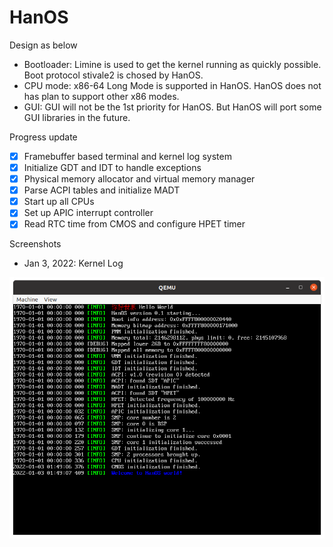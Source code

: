 # HanOS

Design as below

- Bootloader: Limine is used to get the kernel  running as quickly possible. Boot protocol stivale2 is chosed by HanOS.
- CPU mode: x86-64 Long Mode is supported in HanOS. HanOS does not has plan to support other x86 modes. 
- GUI: GUI will not be the 1st priority for HanOS. But HanOS will port some GUI libraries in the future.

Progress update
- [x] Framebuffer based terminal and kernel log system
- [x] Initialize GDT and IDT to handle exceptions
- [x] Physical memory allocator and virtual memory manager
- [x] Parse ACPI tables and initialize MADT
- [x] Start up all CPUs
- [x] Set up APIC interrupt controller
- [x] Read RTC time from CMOS and configure HPET timer

Screenshots
- Jan 3, 2022: Kernel Log

![Oh~~~ Klog](https://raw.githubusercontent.com/jjwang/HanOS/main/screenshot/0003-klog.png)


